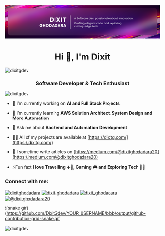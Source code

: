 
![](https://github.com/DixitGdev/DixitGDev/blob/main/Artboard%201.png?raw=true)
<h1 align="center">Hi 👋, I'm Dixit</h1>
<img src="https://theblueventures.in/coding.gif" alt="dixitgdev" height="200px" width="200px"/>
<h3 align="center">Software Developer & Tech Enthusiast</h3>

<p align="left"> <img src="https://komarev.com/ghpvc/?username=dixitgdev&label=Profile%20views&color=0e75b6&style=flat" alt="dixitgdev" /> </p>

- 🔭 I’m currently working on **AI and Full Stack Projects**

- 🌱 I’m currently learning **AWS Solution Architect, System Design and More Automation**

- 💬 Ask me about **Backend and Automation Development**

- 👨‍💻 All of my projects are available at [https://dixitg.com/](https://dixitg.com/)

- 📝 I sometime write articles on [https://medium.com/@dixitghodadara20](https://medium.com/@dixitghodadara20)

- ⚡Fun fact **I love Travelling ✈️🧳, Gaming 🎮 and Exploring Tech 🧑‍💻**

<h3 align="left">Connect with me:</h3>
<p align="left">
<a href="https://twitter.com/dixitghodadara" target="blank"><img align="center" src="https://raw.githubusercontent.com/rahuldkjain/github-profile-readme-generator/master/src/images/icons/Social/twitter.svg" alt="dixitghodadara" height="30" width="40" /></a>
<a href="https://linkedin.com/in/dixit-ghodadara" target="blank"><img align="center" src="https://raw.githubusercontent.com/rahuldkjain/github-profile-readme-generator/master/src/images/icons/Social/linked-in-alt.svg" alt="dixit-ghodadara" height="30" width="40" /></a>
<a href="https://instagram.com/dixit_ghodadara" target="blank"><img align="center" src="https://raw.githubusercontent.com/rahuldkjain/github-profile-readme-generator/master/src/images/icons/Social/instagram.svg" alt="dixit_ghodadara" height="30" width="40" /></a>
<a href="https://medium.com/@dixitghodadara20" target="blank"><img align="center" src="https://raw.githubusercontent.com/rahuldkjain/github-profile-readme-generator/master/src/images/icons/Social/medium.svg" alt="@dixitghodadara20" height="30" width="40" /></a>
</p>

![snake gif](https://github.com/DixitGdev/YOUR_USERNAME/blob/output/github-contribution-grid-snake.gif

<p><img align="center" src="https://github-readme-stats.vercel.app/api/top-langs?username=dixitgdev&show_icons=true&locale=en&layout=compact" alt="dixitgdev" /></p>
